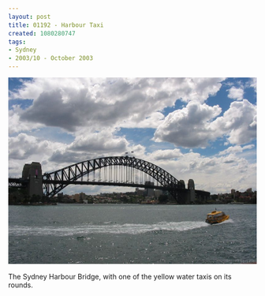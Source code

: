```yaml
---
layout: post
title: 01192 - Harbour Taxi
created: 1080280747
tags:
- Sydney
- 2003/10 - October 2003
---
```


<img src="/image/images/img_1192-355.jpg"/>

The Sydney Harbour Bridge, with one of the yellow water taxis on its rounds.
